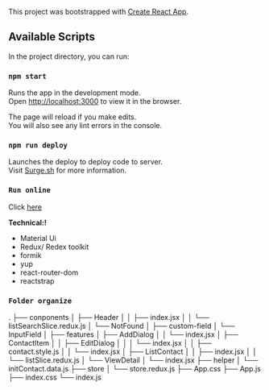 This project was bootstrapped with [Create React App](https://github.com/facebook/create-react-app).

## Available Scripts

In the project directory, you can run:

### `npm start`

Runs the app in the development mode.<br />
Open [http://localhost:3000](http://localhost:3000) to view it in the browser.

The page will reload if you make edits.<br />
You will also see any lint errors in the console.

### `npm run deploy`

Launches the deploy to deploy code to server.<br />
Visit [Surge.sh](https://surge.sh) for more information.

### `Run online`

Click [here](https://contact-google.surge.sh)

**Technical:!**

-   Material Ui
-   Redux/ Redex toolkit
-   formik
-   yup
-   react-router-dom
-   reactstrap

### `Folder organize`

.
├── conponents
│ ├── Header
│ │ ├── index.jsx
│ │ └── listSearchSlice.redux.js
│ └── NotFound
│ 
├── custom-field
│ └── InputField
│ 
├── features
│ ├── AddDialog
│ │ └── index.jsx
│ ├── ContactItem
│ │ ├── EditDialog
│ │ │ └── index.jsx
│ │ ├── contact.style.js
│ │ └── index.jsx
│ ├── ListContact
│ │ ├── index.jsx
│ │ └── listSlice.redux.js
│ └── ViewDetail
│ └── index.jsx
├── helper
│ └── initContact.data.js
├── store
│ └── store.redux.js
├── App.css
├── App.js
├── index.css
└── index.js